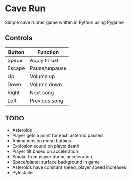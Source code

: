 # Cave Run

Simple cave runner game written in Python using Pygame


## Controls

| Button | Function      |
|--------|---------------|
| Space  | Apply thrust  |
| Escape | Pause/unpause |
| Up     | Volume up     |
| Down   | Volume down   |
| Right  | Next song     |
| Left   | Previous song |


## TODO

* Asteroids
* Player gets a point for each asteroid passed
* Animations on menu buttons
* Explosion sound on player death
* Player tilt based on acceleration
* Smoke from player during acceleration
* Space/planet surface background in game
* Asteroids have constant speed, player speed increases
* PyInstaller

